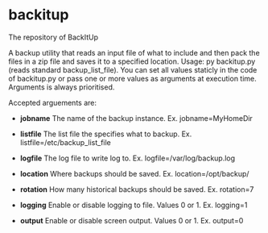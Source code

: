 # backitup
The repository of BackItUp

A backup utility that reads an input file of what to include and then pack the files in a zip file and saves it to a specified location. Usage: py backitup.py (reads standard backup_list_file). You can set all values staticly in the code of backitup.py or pass one or more values as arguments at execution time. Arguments is always prioritised.

Accepted arguements are:
* **jobname**   The name of the backup instance. Ex. jobname=MyHomeDir

* **listfile**  The list file the specifies what to backup. Ex. listfile=/etc/backup_list_file

* **logfile**   The log file to write log to. Ex. logfile=/var/log/backup.log

* **location**  Where backups should be saved. Ex. location=/opt/backup/

* **rotation**  How many historical backups should be saved. Ex. rotation=7 

* **logging**   Enable or disable logging to file. Values 0 or 1. Ex. logging=1

* **output**    Enable or disable screen output. Values 0 or 1. Ex. output=0
